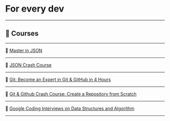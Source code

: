 # For every dev

---

## 🎥 Courses

---

🔗 [Master in JSON](https://www.udemy.com/share/101M7s3@gafW_nvPCtGEOqawBhx08V6jdUb4n9cL5fJf6g0Joyz04-mnUlcLmwpqLiMkRjYJ3w==/)

---

🔗 [JSON Crash Course](https://www.udemy.com/share/102GmG3@ld0mK0HbNIb5vHtQMpaGKtxQQWq-UuzKcrDUYCNVYsRHlS0XFoQPlz6u5cgdb8Dm5Q==/)

---

🔗 [Git: Become an Expert in Git & GitHub in 4 Hours](https://www.udemy.com/share/101u5y3@e0IlbECqhchmx_JClc_R9f94OnABYckG9VDsBH9ipt0_IoQ0EBqyLjjiVapgycc8nA==/)

---

🔗 [Git & Github Crash Course: Create a Repository from Scratch](https://www.udemy.com/share/101wMU3@txOuijN4-vZvQIMZGh0yUHN_TPcgHmZuNp_bDGl1srtgA1JmOZu14UaEvj7dVfGbjg==/)

---

🔗 [Google Coding Interviews on Data Structures and Algorithm](https://www.udemy.com/share/1036R83@RD8uoL3fZwxp5AHjxjOLIWx-PCi0m2a1V82ybll9Bws6fTOjqy1KqQPYLbVBgSAPUg==/) 

---